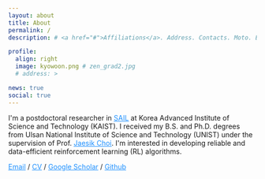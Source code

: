 ```yaml
---
layout: about
title: About
permalink: /
description: # <a href="#">Affiliations</a>. Address. Contacts. Moto. Etc.

profile:
  align: right
  image: kyowoon.png # zen_grad2.jpg
  # address: >

news: true
social: true
---
```


<!-- Hi! I am an M.S./Ph.D. student in Computer Science at Ulsan National Institute of Science and Technology (UNIST) under the supervision of Prof. <a style="color:DodgerBlue" href="http://sailab.kaist.ac.kr/members/jaesik/"><u>Jaesik Choi</u></a>. My research interests lie in deep reinforcement learning, particularly unsupervised RL and curriculum RL. I am also involved in a wide range of other projects, such as autonomous navigation in crowded environment, devising strategies for curling games and change point detection. -->

I'm a postdoctoral researcher in <a style="color:DodgerBlue" href="http://sailab.kaist.ac.kr"><u>SAIL</u></a> at Korea Advanced Institute of Science and Technology (KAIST). I received my B.S. and Ph.D. degrees from Ulsan National Institute of Science and Technology (UNIST) under the supervision of Prof. <a style="color:DodgerBlue" href="http://sailab.kaist.ac.kr/members/jaesik/"><u>Jaesik Choi</u></a>. I'm interested in developing reliable and data-efficient reinforcement learning (RL) algorithms.


<div >

<a style="color:DodgerBlue" href="leekwoon@unist.ac.kr">Email</a>
/
<a style="color:DodgerBlue" href="assets/pdf/kyowoon_CV.pdf">CV</a>
/
<a  style="color:DodgerBlue" href="https://scholar.google.com/citations?user=UrtK8HUAAAAJ&hl=en">Google Scholar</a>
/
<a  style="color:DodgerBlue" href="https://github.com/leekwoon">Github</a>

</div>
